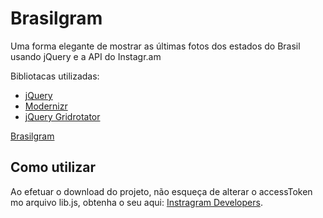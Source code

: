 Brasilgram
===

Uma forma elegante de mostrar as últimas fotos dos estados do Brasil usando jQuery e a API do Instagr.am

Bibliotacas utilizadas:

* [jQuery](http://www.jquery.com/)
* [Modernizr](http://modernizr.com/)
* [jQuery Gridrotator](http://tympanus.net/codrops/2012/08/02/animated-responsive-image-grid/)

[Brasilgram](http://www.pinceladasdaweb.com.br/brasilgram/)


Como utilizar
---

Ao efetuar o download do projeto, não esqueça de alterar o accessToken mo arquivo lib.js, obtenha o seu aqui: [Instragram Developers](http://instagram.com/developer/).
